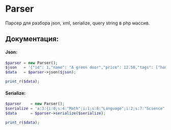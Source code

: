 # Parser #
Парсер для разбора json, xml, serialize, query string в php массив.

## Документация: ##
#### Json: ####
```php
$parser = new Parser();
$json   = '{"id": 1,"name": "A green door","price": 12.50,"tags": ["home", "green"]}';
$data   = $parser->json($json);

print_r($data);
```

#### Serialize: ####
```php
$parser    = new Parser();
$serialize = 'a:3:{i:0;s:4:"Math";i:1;s:8:"Language";i:2;s:7:"Science";}';
$data      = $parser->serialize($serialize);

print_r($data);
```
